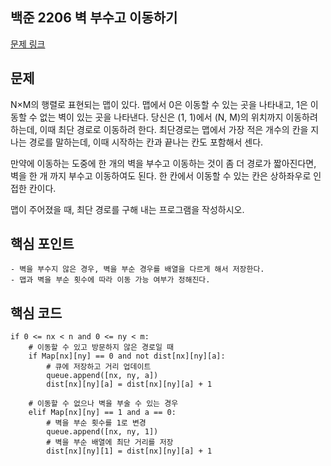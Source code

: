 ## 백준 2206 벽 부수고 이동하기
[문제 링크](https://www.acmicpc.net/problem/2206)

## 문제
N×M의 행렬로 표현되는 맵이 있다. 맵에서 0은 이동할 수 있는 곳을 나타내고, 1은 이동할 수 없는 벽이 있는 곳을 나타낸다. 당신은 (1, 1)에서 (N, M)의 위치까지 이동하려 하는데, 이때 최단 경로로 이동하려 한다. 최단경로는 맵에서 가장 적은 개수의 칸을 지나는 경로를 말하는데, 이때 시작하는 칸과 끝나는 칸도 포함해서 센다.

만약에 이동하는 도중에 한 개의 벽을 부수고 이동하는 것이 좀 더 경로가 짧아진다면, 벽을 한 개 까지 부수고 이동하여도 된다. 한 칸에서 이동할 수 있는 칸은 상하좌우로 인접한 칸이다.

맵이 주어졌을 때, 최단 경로를 구해 내는 프로그램을 작성하시오.

## 핵심 포인트
```
- 벽을 부수지 않은 경우, 벽을 부순 경우를 배열을 다르게 해서 저장한다.
- 맵과 벽을 부순 횟수에 따라 이동 가능 여부가 정해진다.
```

## 핵심 코드
```
if 0 <= nx < n and 0 <= ny < m:
    # 이동할 수 있고 방문하지 않은 경로일 때
    if Map[nx][ny] == 0 and not dist[nx][ny][a]:
        # 큐에 저장하고 거리 업데이트
        queue.append([nx, ny, a])
        dist[nx][ny][a] = dist[nx][ny][a] + 1

    # 이동할 수 없으나 벽을 부술 수 있는 경우
    elif Map[nx][ny] == 1 and a == 0:
        # 벽을 부순 횟수를 1로 변경
        queue.append([nx, ny, 1])
        # 벽을 부순 배열에 최단 거리를 저장
        dist[nx][ny][1] = dist[nx][ny][a] + 1
```

